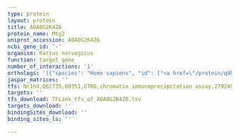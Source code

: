 ```yaml
---
type: protein
layout: protein
title: A0A0G2K4Z6
protein_name: Mtg2
uniprot_accession: A0A0G2K4Z6
ncbi_gene_id: '-'
organism: Rattus norvegicus
function: target gene
number_of_interactions: '1'
orthologs: '[{"species": "Homo sapiens", "id": ["<a href=\"/protein/q9h4k7\">Q9H4K7</a>"]}, {"species": "Danio rerio", "id": ["E9QCB3"]}, {"species": "Mus musculus", "id": ["<a href=\"/protein/a2afk4\">A2AFK4</a>"]}, {"species": "Drosophila melanogaster", "id": ["<a href=\"/protein/q9vln0\">Q9VLN0</a>"]}, {"species": "Saccharomyces cerevisiae", "id": ["<a href=\"/protein/p38860\">P38860</a>"]}]'
jaspar_matrices: ''
tfs: Nr1h4,Q62735,60351,GTRD,chromatin immunoprecipitation assay,27924024%5Buid%5D,No
targets: ''
tfs_download: TFLink_tfs_of_A0A0G2K4Z6.tsv
targets_download: ''
bindingSites_download: ''
binding_sites_ls: ''

---
```

